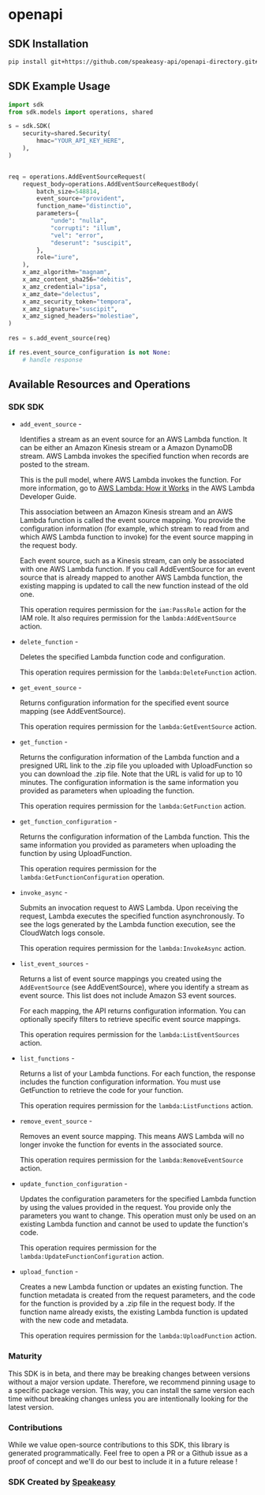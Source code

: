 # openapi

<!-- Start SDK Installation -->
## SDK Installation

```bash
pip install git+https://github.com/speakeasy-api/openapi-directory.git#subdirectory=SDKs/amazonaws.com/lambda/2014-11-11/python
```
<!-- End SDK Installation -->

## SDK Example Usage
<!-- Start SDK Example Usage -->
```python
import sdk
from sdk.models import operations, shared

s = sdk.SDK(
    security=shared.Security(
        hmac="YOUR_API_KEY_HERE",
    ),
)


req = operations.AddEventSourceRequest(
    request_body=operations.AddEventSourceRequestBody(
        batch_size=548814,
        event_source="provident",
        function_name="distinctio",
        parameters={
            "unde": "nulla",
            "corrupti": "illum",
            "vel": "error",
            "deserunt": "suscipit",
        },
        role="iure",
    ),
    x_amz_algorithm="magnam",
    x_amz_content_sha256="debitis",
    x_amz_credential="ipsa",
    x_amz_date="delectus",
    x_amz_security_token="tempora",
    x_amz_signature="suscipit",
    x_amz_signed_headers="molestiae",
)
    
res = s.add_event_source(req)

if res.event_source_configuration is not None:
    # handle response
```
<!-- End SDK Example Usage -->

<!-- Start SDK Available Operations -->
## Available Resources and Operations

### SDK SDK

* `add_event_source` - <p>Identifies a stream as an event source for an AWS Lambda function. It can be either an Amazon Kinesis stream or a Amazon DynamoDB stream. AWS Lambda invokes the specified function when records are posted to the stream.</p> <p>This is the pull model, where AWS Lambda invokes the function. For more information, go to <a href="http://docs.aws.amazon.com/lambda/latest/dg/lambda-introduction.html">AWS Lambda: How it Works</a> in the AWS Lambda Developer Guide.</p> <p>This association between an Amazon Kinesis stream and an AWS Lambda function is called the event source mapping. You provide the configuration information (for example, which stream to read from and which AWS Lambda function to invoke) for the event source mapping in the request body.</p> <p> Each event source, such as a Kinesis stream, can only be associated with one AWS Lambda function. If you call <a>AddEventSource</a> for an event source that is already mapped to another AWS Lambda function, the existing mapping is updated to call the new function instead of the old one. </p> <p>This operation requires permission for the <code>iam:PassRole</code> action for the IAM role. It also requires permission for the <code>lambda:AddEventSource</code> action.</p>
* `delete_function` - <p>Deletes the specified Lambda function code and configuration.</p> <p>This operation requires permission for the <code>lambda:DeleteFunction</code> action.</p>
* `get_event_source` - <p>Returns configuration information for the specified event source mapping (see <a>AddEventSource</a>).</p> <p>This operation requires permission for the <code>lambda:GetEventSource</code> action.</p>
* `get_function` - <p>Returns the configuration information of the Lambda function and a presigned URL link to the .zip file you uploaded with <a>UploadFunction</a> so you can download the .zip file. Note that the URL is valid for up to 10 minutes. The configuration information is the same information you provided as parameters when uploading the function.</p> <p>This operation requires permission for the <code>lambda:GetFunction</code> action.</p>
* `get_function_configuration` - <p>Returns the configuration information of the Lambda function. This the same information you provided as parameters when uploading the function by using <a>UploadFunction</a>.</p> <p>This operation requires permission for the <code>lambda:GetFunctionConfiguration</code> operation.</p>
* `invoke_async` - <p>Submits an invocation request to AWS Lambda. Upon receiving the request, Lambda executes the specified function asynchronously. To see the logs generated by the Lambda function execution, see the CloudWatch logs console.</p> <p>This operation requires permission for the <code>lambda:InvokeAsync</code> action.</p>
* `list_event_sources` - <p>Returns a list of event source mappings you created using the <code>AddEventSource</code> (see <a>AddEventSource</a>), where you identify a stream as event source. This list does not include Amazon S3 event sources. </p> <p>For each mapping, the API returns configuration information. You can optionally specify filters to retrieve specific event source mappings.</p> <p>This operation requires permission for the <code>lambda:ListEventSources</code> action.</p>
* `list_functions` - <p>Returns a list of your Lambda functions. For each function, the response includes the function configuration information. You must use <a>GetFunction</a> to retrieve the code for your function.</p> <p>This operation requires permission for the <code>lambda:ListFunctions</code> action.</p>
* `remove_event_source` - <p>Removes an event source mapping. This means AWS Lambda will no longer invoke the function for events in the associated source.</p> <p>This operation requires permission for the <code>lambda:RemoveEventSource</code> action.</p>
* `update_function_configuration` - <p>Updates the configuration parameters for the specified Lambda function by using the values provided in the request. You provide only the parameters you want to change. This operation must only be used on an existing Lambda function and cannot be used to update the function's code. </p> <p>This operation requires permission for the <code>lambda:UpdateFunctionConfiguration</code> action.</p>
* `upload_function` - <p>Creates a new Lambda function or updates an existing function. The function metadata is created from the request parameters, and the code for the function is provided by a .zip file in the request body. If the function name already exists, the existing Lambda function is updated with the new code and metadata. </p> <p>This operation requires permission for the <code>lambda:UploadFunction</code> action.</p>
<!-- End SDK Available Operations -->

### Maturity

This SDK is in beta, and there may be breaking changes between versions without a major version update. Therefore, we recommend pinning usage
to a specific package version. This way, you can install the same version each time without breaking changes unless you are intentionally
looking for the latest version.

### Contributions

While we value open-source contributions to this SDK, this library is generated programmatically.
Feel free to open a PR or a Github issue as a proof of concept and we'll do our best to include it in a future release !

### SDK Created by [Speakeasy](https://docs.speakeasyapi.dev/docs/using-speakeasy/client-sdks)
